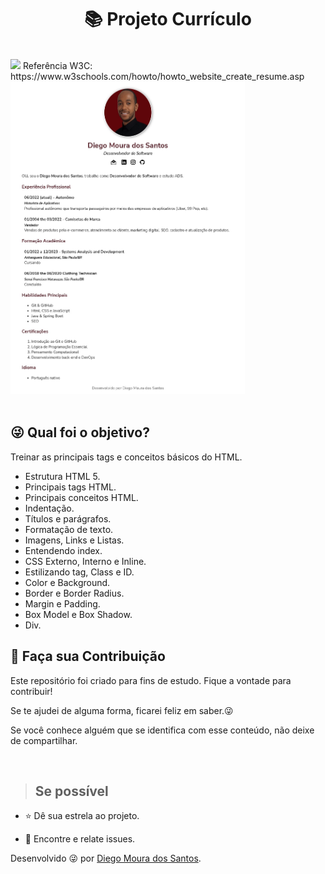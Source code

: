 <h1 align="center"> 📚 Projeto Currículo</h1>

</br>

<img src="http://img.shields.io/static/v1?label=STATUS&message=%20FINALIZADO&color=critical&style=for-the-badge"/>
Referência W3C: https://www.w3schools.com/howto/howto_website_create_resume.asp

</br>

<div>
    <img src="curriculo.jpg"alt="Projeto Currículo" width="375" height="500">
</div>

</br>

## :stuck_out_tongue_winking_eye: Qual foi o objetivo?
<p> Treinar as principais tags e conceitos básicos do HTML.</p>
<ul>
  <li>Estrutura HTML 5.</li>
  <li>Principais tags HTML.</li>
  <li>Principais conceitos HTML.</li>
  <li>Indentação.</li>
  <li>Títulos e parágrafos.</li>
  <li>Formatação de texto.</li>
  <li>Imagens, Links e Listas.</li>
  <li>Entendendo index.</li>
  <li>CSS Externo, Interno e Inline.</li>
  <li>Estilizando tag, Class e ID.</li>
  <li>Color e Background.</li>
  <li>Border e Border Radius.</li>
  <li>Margin e Padding.</li>
  <li>Box Model e Box Shadow.</li>
  <li>Div.</li>
</ul>


## 🤝 Faça sua Contribuição 
<p>
Este repositório foi criado para fins de estudo. Fique a vontade para contribuir!

Se te ajudei de alguma forma, ficarei feliz em saber.😜

Se você conhece alguém que se identifica com esse conteúdo, não deixe de compartilhar.

</p></br>

> ## Se possível

<p>

- ⭐️ Dê sua estrela ao projeto.

- 🐛 Encontre e relate issues.
</p>

Desenvolvido 😜 por [Diego Moura dos Santos](https://www.linkedin.com/in/diegomouradossantos/).
